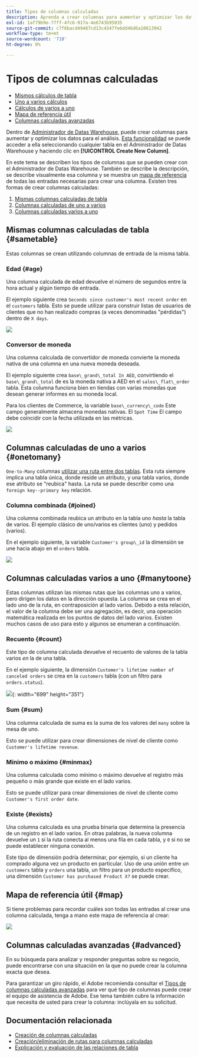 ```yaml
---
title: Tipos de columnas calculadas
description: Aprenda a crear columnas para aumentar y optimizar los datos para el análisis.
exl-id: 1af79b9e-77ff-4fc6-917a-4e6743b95035
source-git-commit: c7f6bacd49487cd13c4347fe6dd46d6a10613942
workflow-type: tm+mt
source-wordcount: '710'
ht-degree: 0%

---
```


# Tipos de columnas calculadas

* [Mismos cálculos de tabla](#sametable)
* [Uno a varios cálculos](#onetomany)
* [Cálculos de varios a uno](#manytoone)
* [Mapa de referencia útil](#map)
* [Columnas calculadas avanzadas](#advanced)

Dentro de [Administrador de Datas Warehouse](../data-warehouse-mgr/tour-dwm.md), puede crear columnas para aumentar y optimizar los datos para el análisis. [Esta funcionalidad](../data-warehouse-mgr/creating-calculated-columns.md) se puede acceder a ella seleccionando cualquier tabla en el Administrador de Datas Warehouse y haciendo clic en **[!UICONTROL Create New Column]**.

En este tema se describen los tipos de columnas que se pueden crear con el Administrador de Datas Warehouse. También se describe la descripción, se describe visualmente esa columna y se muestra un [mapa de referencia](#map) de todas las entradas necesarias para crear una columna. Existen tres formas de crear columnas calculadas:

1. [Mismas columnas calculadas de tabla](#sametable)
1. [Columnas calculadas de uno a varios](#onetomany)
1. [Columnas calculadas varios a uno](#manytoone)

## Mismas columnas calculadas de tabla {#sametable}

Estas columnas se crean utilizando columnas de entrada de la misma tabla.

### Edad {#age}

Una columna calculada de edad devuelve el número de segundos entre la hora actual y algún tiempo de entrada.

El ejemplo siguiente crea `Seconds since customer's most recent order` en el `customers` tabla. Esto se puede utilizar para construir listas de usuarios de clientes que no han realizado compras (a veces denominadas &quot;pérdidas&quot;) dentro de `X days`.

![](../../assets/age.gif)

### Conversor de moneda

Una columna calculada de convertidor de moneda convierte la moneda nativa de una columna en una nueva moneda deseada.

El ejemplo siguiente crea `base\_grand\_total In AED`, convirtiendo el `base\_grand\_total` de es la moneda nativa a AED en el `sales\_flat\_order` tabla. Esta columna funciona bien en tiendas con varias monedas que desean generar informes en su moneda local.

Para los clientes de Commerce, la variable `base\_currency\_code` Este campo generalmente almacena monedas nativas. El `Spot Time` El campo debe coincidir con la fecha utilizada en las métricas.

![](../../assets/currency_converter.png)

## Columnas calculadas de uno a varios {#onetomany}

`One-to-Many` columnas [utilizar una ruta entre dos tablas](../../data-analyst/data-warehouse-mgr/create-paths-calc-columns.md). Esta ruta siempre implica una tabla única, donde reside un atributo, y una tabla varios, donde ese atributo se &quot;reubica&quot; hasta. La ruta se puede describir como una `foreign key--primary key` relación.

### Columna combinada {#joined}

Una columna combinada reubica un atributo en la tabla uno *hasta* la tabla de varios. El ejemplo clásico de uno/varios es clientes (uno) y pedidos (varios).

En el ejemplo siguiente, la variable `Customer's group\_id` la dimensión se une hacia abajo en el `orders` tabla.

![](../../assets/joined_column.gif)

## Columnas calculadas varios a uno {#manytoone}

Estas columnas utilizan las mismas rutas que las columnas uno a varios, pero dirigen los datos en la dirección opuesta. La columna se crea en el lado uno de la ruta, en contraposición al lado varios. Debido a esta relación, el valor de la columna debe ser una agregación, es decir, una operación matemática realizada en los puntos de datos del lado varios. Existen muchos casos de uso para esto y algunos se enumeran a continuación.

### Recuento {#count}

Este tipo de columna calculada devuelve el recuento de valores de la tabla varios *en* la de una tabla.

En el ejemplo siguiente, la dimensión `Customer's lifetime number of canceled orders` se crea en la `customers` tabla (con un filtro para `orders.status`).

![](../../assets/many_to_one.gif){: width=&quot;699&quot; height=&quot;351&quot;}

### Sum {#sum}

Una columna calculada de suma es la suma de los valores del `many` sobre la mesa de uno.

Esto se puede utilizar para crear dimensiones de nivel de cliente como `Customer's lifetime revenue`.

### Mínimo o máximo {#minmax}

Una columna calculada como mínimo o máximo devuelve el registro más pequeño o más grande que existe en el lado varios.

Esto se puede utilizar para crear dimensiones de nivel de cliente como `Customer's first order date`.

### Existe {#exists}

Una columna calculada es una prueba binaria que determina la presencia de un registro en el lado varios. En otras palabras, la nueva columna devuelve un `1` si la ruta conecta al menos una fila en cada tabla, y `0` si no se puede establecer ninguna conexión.

Este tipo de dimensión podría determinar, por ejemplo, si un cliente ha comprado alguna vez un producto en particular. Uso de una unión entre un `customers` tabla y `orders` una tabla, un filtro para un producto específico, una dimensión `Customer has purchased Product X?` se puede crear.

## Mapa de referencia útil {#map}

Si tiene problemas para recordar cuáles son todas las entradas al crear una columna calculada, tenga a mano este mapa de referencia al crear:

![](../../assets/merged_reference_map.png)

## Columnas calculadas avanzadas {#advanced}

En su búsqueda para analizar y responder preguntas sobre su negocio, puede encontrarse con una situación en la que no puede crear la columna exacta que desea.

Para garantizar un giro rápido, el Adobe recomienda consultar el [Tipos de columnas calculadas avanzadas](../../data-analyst/data-warehouse-mgr/adv-calc-columns.md) para ver qué tipo de columnas puede crear el equipo de asistencia de Adobe. Ese tema también cubre la información que necesita de usted para crear la columna: inclúyala en su solicitud.

## Documentación relacionada

* [Creación de columnas calculadas](../../data-analyst/data-warehouse-mgr/creating-calculated-columns.md)
* [Creación/eliminación de rutas para columnas calculadas](../../data-analyst/data-warehouse-mgr/create-paths-calc-columns.md)
* [Explicación y evaluación de las relaciones de tabla](../../data-analyst/data-warehouse-mgr/table-relationships.md)
